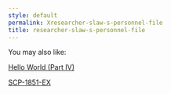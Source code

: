 ```yaml
---
style: default
permalink: Xresearcher-slaw-s-personnel-file
title: researcher-slaw-s-personnel-file
---
```

You may also like:

[Hello World (Part IV)](http://scp-wiki.net/hello-world-part-iv)

[SCP-1851-EX](http://scp-wiki.net/scp-1851-ex)
